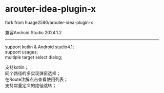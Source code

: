 <!-- Plugin description -->
# arouter-idea-plugin-x

fork from huage2580/arouter-idea-plugin-x

兼容Android Studio 2024.1.2


------
support kotlin &amp; Android studio4.1;  
support usages;  
multiple target select dialog;  

支持kotlin；  
同个路径的多实现弹窗选择；  
在Route注解点击查看使用列表；  
支持常量定义的路径跳转；  

<!-- Plugin description end -->